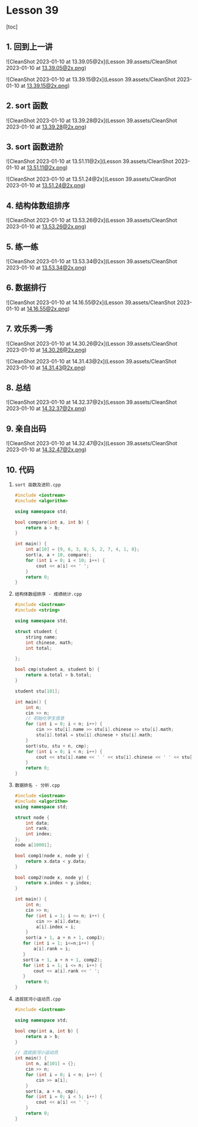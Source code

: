 # Lesson 39

[toc]

## 1. 回到上一讲

![CleanShot 2023-01-10 at 13.39.05@2x](Lesson 39.assets/CleanShot 2023-01-10 at 13.39.05@2x.png)

![CleanShot 2023-01-10 at 13.39.15@2x](Lesson 39.assets/CleanShot 2023-01-10 at 13.39.15@2x.png)

## 2. sort 函数

![CleanShot 2023-01-10 at 13.39.28@2x](Lesson 39.assets/CleanShot 2023-01-10 at 13.39.28@2x.png)

## 3. sort 函数进阶

![CleanShot 2023-01-10 at 13.51.11@2x](Lesson 39.assets/CleanShot 2023-01-10 at 13.51.11@2x.png)

![CleanShot 2023-01-10 at 13.51.24@2x](Lesson 39.assets/CleanShot 2023-01-10 at 13.51.24@2x.png)

## 4. 结构体数组排序

![CleanShot 2023-01-10 at 13.53.26@2x](Lesson 39.assets/CleanShot 2023-01-10 at 13.53.26@2x.png)

## 5. 练一练

![CleanShot 2023-01-10 at 13.53.34@2x](Lesson 39.assets/CleanShot 2023-01-10 at 13.53.34@2x.png)

## 6. 数据排行

![CleanShot 2023-01-10 at 14.16.55@2x](Lesson 39.assets/CleanShot 2023-01-10 at 14.16.55@2x.png)

## 7. 欢乐秀一秀

![CleanShot 2023-01-10 at 14.30.26@2x](Lesson 39.assets/CleanShot 2023-01-10 at 14.30.26@2x.png)

![CleanShot 2023-01-10 at 14.31.43@2x](Lesson 39.assets/CleanShot 2023-01-10 at 14.31.43@2x.png)

## 8. 总结

![CleanShot 2023-01-10 at 14.32.37@2x](Lesson 39.assets/CleanShot 2023-01-10 at 14.32.37@2x.png)

## 9. 亲自出码

![CleanShot 2023-01-10 at 14.32.47@2x](Lesson 39.assets/CleanShot 2023-01-10 at 14.32.47@2x.png)

## 10. 代码

1. `sort 函数及进阶.cpp`

   ```cpp
   #include <iostream>
   #include <algorithm>
   
   using namespace std;
   
   bool compare(int a, int b) {
       return a > b;
   }
   
   int main() {
       int a[10] = {9, 6, 3, 8, 5, 2, 7, 4, 1, 0};
       sort(a, a + 10, compare);
       for (int i = 0; i < 10; i++) {
           cout << a[i] << ' ';
       }
       return 0;
   }
   ```

   

2. `结构体数组排序 - 成绩统计.cpp`

   ```cpp
   #include <iostream>
   #include <string>
   
   using namespace std;
   
   struct student {
       string name;
       int chinese, math;
       int total;
   
   };
   
   bool cmp(student a, student b) {
       return a.total > b.total;
   }
   
   student stu[101];
   
   int main() {
       int n;
       cin >> n;
       // 初始化学生信息
       for (int i = 0; i < n; i++) {
           cin >> stu[i].name >> stu[i].chinese >> stu[i].math;
           stu[i].total = stu[i].chinese + stu[i].math;
       }
       sort(stu, stu + n, cmp);
       for (int i = 0; i < n; i++) {
           cout << stu[i].name << ' ' << stu[i].chinese << ' ' << stu[i].math << ' ' << stu[i].total;
       }
       return 0;
   }
   ```

3. `数据排名 - 分析.cpp`

   ```cpp
   #include <iostream>
   #include <algorithm>
   using namespace std;
   
   struct node {
       int data;
       int rank;
       int index;
   };
   node a[10001];
   
   bool comp1(node x, node y) {
       return x.data < y.data;
   }
   
   bool comp2(node x, node y) {
       return x.index < y.index;
   }
   
   int main() {
       int n;
       cin >> n;
       for (int i = 1; i <= n; i++) {
           cin >> a[i].data;
           a[i].index = i;
       }
       sort(a + 1, a + n + 1, comp1);
      for (int i = 1; i<=n;i++) {
          a[i].rank = i;
      }
      sort(a + 1, a + n + 1, comp2);
      for (int i = 1; i <= n; i++) {
          cout << a[i].rank << ' ';
      }
       return 0;
   }
   ```

   

4. `选拔拔河小运动员.cpp`

   ```cpp
   #include <iostream>
   
   using namespace std;
   
   bool cmp(int a, int b) {
       return a > b;
   }
   
   // 选拔拔河小运动员
   int main() {
       int n, a[101] = {};
       cin >> n;
       for (int i = 0; i < n; i++) {
           cin >> a[i];
       }
       sort(a, a + n, cmp);
       for (int i = 0; i < 5; i++) {
           cout << a[i] << ' ';
       }
       return 0;
   }
   ```